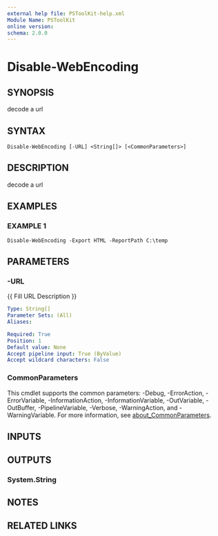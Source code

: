 ```yaml
---
external help file: PSToolKit-help.xml
Module Name: PSToolKit
online version:
schema: 2.0.0
---
```


# Disable-WebEncoding

## SYNOPSIS
decode a url

## SYNTAX

```
Disable-WebEncoding [-URL] <String[]> [<CommonParameters>]
```

## DESCRIPTION
decode a url

## EXAMPLES

### EXAMPLE 1
```
Disable-WebEncoding -Export HTML -ReportPath C:\temp
```

## PARAMETERS

### -URL
{{ Fill URL Description }}

```yaml
Type: String[]
Parameter Sets: (All)
Aliases:

Required: True
Position: 1
Default value: None
Accept pipeline input: True (ByValue)
Accept wildcard characters: False
```

### CommonParameters
This cmdlet supports the common parameters: -Debug, -ErrorAction, -ErrorVariable, -InformationAction, -InformationVariable, -OutVariable, -OutBuffer, -PipelineVariable, -Verbose, -WarningAction, and -WarningVariable. For more information, see [about_CommonParameters](http://go.microsoft.com/fwlink/?LinkID=113216).

## INPUTS

## OUTPUTS

### System.String
## NOTES

## RELATED LINKS
